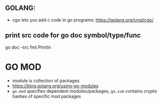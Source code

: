 ## GOLANG:
- cgo lets you add c code in go programs: https://golang.org/cmd/cgo/

## print src code for go doc symbol/type/func
go doc -src fmt.Println

# GO MOD
- module is collection of packages
- https://blog.golang.org/using-go-modules
- `go.mod` specifies dependent modules/packages, `go.sum` contains crypto hashes of specific mod packages
